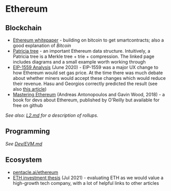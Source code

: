 Ethereum
==========

## Blockchain
* [Ethereum whitepaper](https://ethereum.org/en/whitepaper/) -
  building on bitcoin to get smartcontracts; also a good explanation of _Bitcoin_
* [Patricia tree](https://eth.wiki/fundamentals/patricia-tree) -
  an important Ethereum data structure. Intuitively, a Patricia tree is a Merkle tree + trie + compression.
  The linked page includes diagrams and a small example worth working through
* [EIP-1559 Analysis](https://insights.deribit.com/market-research/analysis-of-eip-1559/) (June 2020) -
  EIP-1559 was a major UX change to how Ethereum would set gas price.  At the time there was much
  debate about whether miners would accept these changes which would reduce their revenue.  Hasu and
  Georgios correctly predicted the result (see also
  [this article](https://insights.deribit.com/market-research/miners-will-accept-eip-1559-here-is-why/))
* [Mastering Ethereum](https://github.com/ethereumbook/ethereumbook) (Andreas Antonopoulos and Gavin Wood, 2018) -
  a book for devs about Ethereum, published by O'Reilly but available for free on github

_See also: [L2.md](../L2.md) for a description of rollups._

## Programming
_See [Dev/EVM.md](../Dev/EVM.md)_
  
## Ecosystem
* [pentacle.ai/ethereum](https://pentacle.ai/ethereum)
* [ETH investment thesis](https://vineyardholdings.net/2021/07/31/ethereum/) (Jul 2021) -
  evaluating ETH as we would value a high-growth tech company, with a lot of helpful links to other articles
